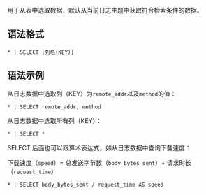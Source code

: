 用于从表中选取数据，默认从当前日志主题中获取符合检索条件的数据。

## 语法格式

```plaintext
* | SELECT [列名(KEY)]
```

## 语法示例

从日志数据中选取列（KEY）为`remote_addr`以及`method`的值：

```plaintext
* | SELECT remote_addr, method 
```

从日志数据中选取所有列（KEY）：

```plaintext
* | SELECT *
```

SELECT 后面也可以跟算术表达式，如从日志数据中查询下载速度：

下载速度（`speed`）= 总发送字节数（`body_bytes_sent`）+ 请求时长（`request_time`）

```plaintext
* | SELECT body_bytes_sent / request_time AS speed
```

